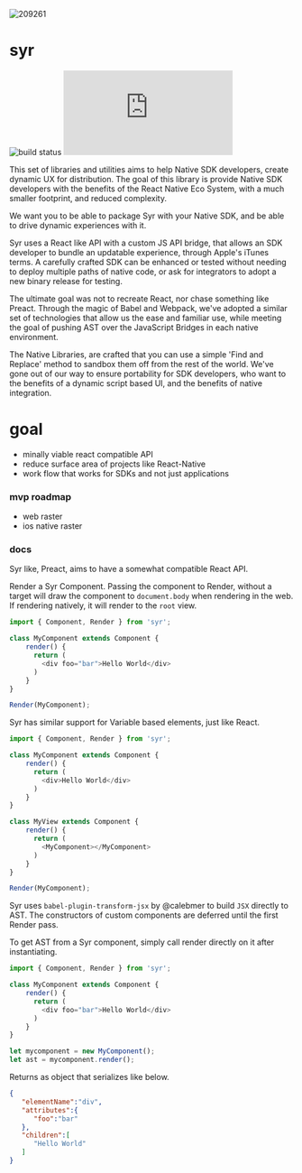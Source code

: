 ![209261](https://user-images.githubusercontent.com/328000/29106270-071a5b08-7c89-11e7-8928-2a9f4bf85050.png)
# syr

![build status](https://travis-ci.org/dmikey/syr.svg?branch=master)
[![gzip size](http://img.badgesize.io/https://unpkg.com/syr/dist/syr.min.js?compression=gzip)](https://unpkg.com/syr/dist/syr.min.js)

This set of libraries and utilities aims to help Native SDK developers, create dynamic UX for distribution. The goal of this library is provide Native SDK developers with the benefits of the React Native Eco System, with a much smaller footprint, and reduced complexity.

We want you to be able to package Syr with your Native SDK, and be able to drive dynamic experiences with it.

Syr uses a React like API with a custom JS API bridge, that allows an SDK developer to bundle an updatable experience, through Apple's iTunes terms. A carefully crafted SDK can be enhanced or tested without needing to deploy multiple paths of native code, or ask for integrators to adopt a new binary release for testing.

The ultimate goal was not to recreate React, nor chase something like Preact. Through the magic of Babel and Webpack, we've adopted a similar set of technologies that allow us the ease and familiar use, while meeting the goal of pushing AST over the JavaScript Bridges in each native environment.

The Native Libraries, are crafted that you can use a simple 'Find and Replace' method to sandbox them off from the rest of the world. We've gone out of our way to ensure portability for SDK developers, who want to the benefits of a dynamic script based UI, and the benefits of native integration.

# goal

* minally viable react compatible API
* reduce surface area of projects like React-Native
* work flow that works for SDKs and not just applications

### mvp roadmap

* web raster
* ios native raster

### docs

Syr like, Preact, aims to have a somewhat compatible React API.


Render a Syr Component. Passing the component to Render, without a target will draw the component to `document.body` when rendering in the web. If rendering natively, it will render to the `root` view.

```javascript
import { Component, Render } from 'syr';

class MyComponent extends Component {
    render() {
      return (
        <div foo="bar">Hello World</div>
      )
    }
}

Render(MyComponent);
```

Syr has similar support for Variable based elements, just like React.


```javascript
import { Component, Render } from 'syr';

class MyComponent extends Component {
    render() {
      return (
        <div>Hello World</div>
      )
    }
}

class MyView extends Component {
    render() {
      return (
        <MyComponent></MyComponent>
      )
    }
}

Render(MyComponent);
```

Syr uses `babel-plugin-transform-jsx` by @calebmer to build `JSX` directly to AST. The constructors of custom components are deferred until the first Render pass.


To get AST from a Syr component, simply call render directly on it after instantiating.

```javascript
import { Component, Render } from 'syr';

class MyComponent extends Component {
    render() {
      return (
        <div foo="bar">Hello World</div>
      )
    }
}

let mycomponent = new MyComponent();
let ast = mycomponent.render();
```

Returns as object that serializes like below.

``` JSON
{  
   "elementName":"div",
   "attributes":{  
      "foo":"bar"
   },
   "children":[
      "Hello World"
   ]
}
````